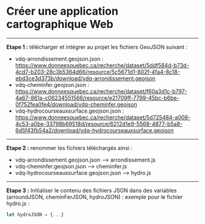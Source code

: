 # Créer une application cartographique Web

---

**Etape 1 :**
télécharger et intégrer au projet les fichiers GeoJSON suivant :
* vdq-arrondissement.geojson.json : https://www.donneesquebec.ca/recherche/dataset/5ddf584d-b73d-4cd7-b203-28c3b5364d66/resource/5c5671d1-802f-4fa4-8c18-ebd3ce3d373b/download/vdq-arrondissement.geojson
* vdq-cheminfer.geojson.json : https://www.donneesquebec.ca/recherche/dataset/f60a3d1c-b797-4a67-861a-c06234551566/resource/e21709ff-7799-45bc-b6be-0f752fea0fe4/download/vdq-cheminfer.geojson
* vdq-hydrocourseauxsurface.geojson.json : https://www.donneesquebec.ca/recherche/dataset/5d725484-a008-4c53-a0be-33798b69518d/resource/6212d1e9-5568-4877-b5a8-6d5f43fb54a2/download/vdq-hydrocourseauxsurface.geojson
---

**Etape 2 :**
renommer les fichiers téléchargés ainsi :
* vdq-arrondissement.geojson.json --> arrondissement.js
* vdq-cheminfer.geojson.json --> cheminfer.js
* vdq-hydrocourseauxsurface.geojson.json --> hydro.js
---

**Etape 3 :**
Initialiser le contenu des fichiers JSON dans des variables (arroundJSON, cheminFerJSON, hydroJSON) :
exemple pour le fichier hydro.js :
```javascript
let hydroJSON = {...}
```

